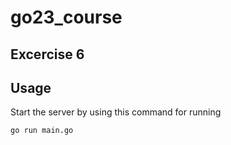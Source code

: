 # go23_course
## Excercise 6 

## Usage
Start the server by using this command for running 
```
go run main.go
```
 